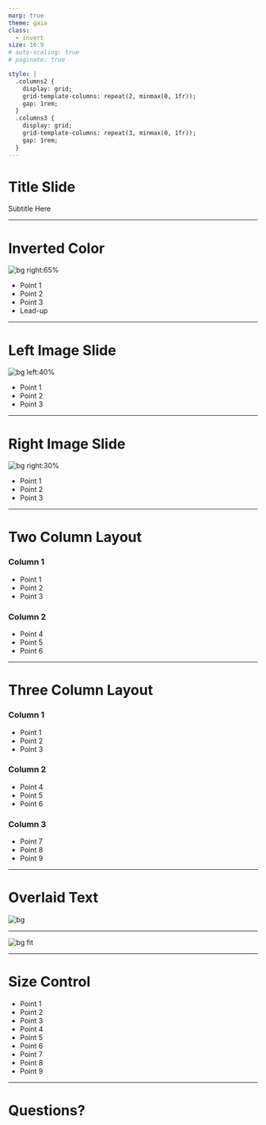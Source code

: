 ```yaml
---
marp: true
theme: gaia
class:
  - invert
size: 16:9
# auto-scaling: true
# paginate: true

style: |
  .columns2 {
    display: grid;
    grid-template-columns: repeat(2, minmax(0, 1fr));
    gap: 1rem;
  }
  .columns3 {
    display: grid;
    grid-template-columns: repeat(3, minmax(0, 1fr));
    gap: 1rem;
  }
---
```


<!-- _class: lead invert -->

# Title Slide

Subtitle Here

---

# Inverted Color

<!-- _class: -->

![bg right:65%](images/age-of-sail.jpg)

<style scoped>
     /* { font-size: 2rem } */
</style>

- Point 1
- Point 2
- Point 3
- Lead-up

<!-- Presentater note. -->

---

# Left Image Slide

![bg left:40%](images/ships1.jpg)

<!-- Font-size control -->
<style scoped>
     /* { font-size: 2rem } */
</style>

- Point 1
- Point 2
- Point 3

<!-- Presentater note. -->

---

# Right Image Slide

![bg right:30%](images/napoleon.jpg)

- Point 1
- Point 2
- Point 3

<!-- Presentater note. -->

---

# Two Column Layout

<div class="columns2">

<div>

### Column 1

- Point 1
- Point 2
- Point 3
  <!-- Presenter note. -->

</div>

<div>

### Column 2

- Point 4
- Point 5
- Point 6
  <!-- Presenter note. -->

</div>
</div>

---

# Three Column Layout

<div class="columns3">

<div>

### Column 1

- Point 1
- Point 2
- Point 3
  <!-- Presenter note. -->

</div>

<div>

### Column 2

- Point 4
- Point 5
- Point 6
  <!-- Presenter note. -->

</div>
<div>

### Column 3

- Point 7
- Point 8
- Point 9
  <!-- Presenter note. -->

</div>
</div>

---

# Overlaid Text

![bg](images/ship-size.jpg)

<!-- Left: HMS Valiant, 74-guns -->
<!-- Right: US Porcupine, basically a frigate -->

---

<!-- Image with fit -->

![bg fit](images/hms-victory.jpg)

<!-- HMS Victory in dry dock. 104-guns, first-rate. -->

---

# Size Control

<style scoped>
     { font-size: 2rem }
</style>

- Point 1
- Point 2
- Point 3
- Point 4
- Point 5
- Point 6
- Point 7
- Point 8
- Point 9

---

# Questions?

  <!-- That's my presentation about British Seamen! -->
